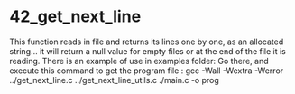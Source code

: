 # 42_get_next_line
This function reads in file and returns its lines one by one, as an allocated string...
it will return a null value for empty files or at the end of the file it is reading.
There is an example of use in examples folder:
	Go there, and execute this command to get the program file : gcc -Wall -Wextra -Werror ../get_next_line.c ../get_next_line_utils.c ./main.c -o prog
